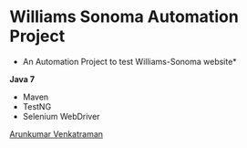 # Williams Sonoma Automation Project

* An Automation Project to test Williams-Sonoma website*

**Java 7**

* Maven
* TestNG
* Selenium WebDriver

[Arunkumar Venkatraman](http://sqasolution.com)
